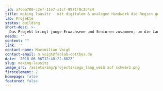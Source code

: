 ```yaml
---
_id: a7cea700-c2ef-11e7-a1cf-8971f8c2d4c4
title: making lausitz - mit digitalem & analogen Handwerk die Region gestalten
lab: Projekte
status: building
short-desc: >-
  Das Projekt bringt junge Erwachsene und Senioren zusammen, um die Lausitzer Region gemeinsam zu gestalten. In Workshops lernen sie Werkzeuge und Maschinen kennen, die sie in generationenübergreifenden Teams zum Lösen spannender Probleme einsetzen.
needs: ""
content: ""
link: ''
contact-name: Maximilian Voigt
contact-email: m.voigt@fablab-cottbus.de
date: '2018-06-06T12:40:22.862Z'
slug: making-lausitz
image_src: /assets/img/projects/Logo_lang_weiß auf schwarz.png
firstelement: 2
homepage: false
featured: false
---
```

